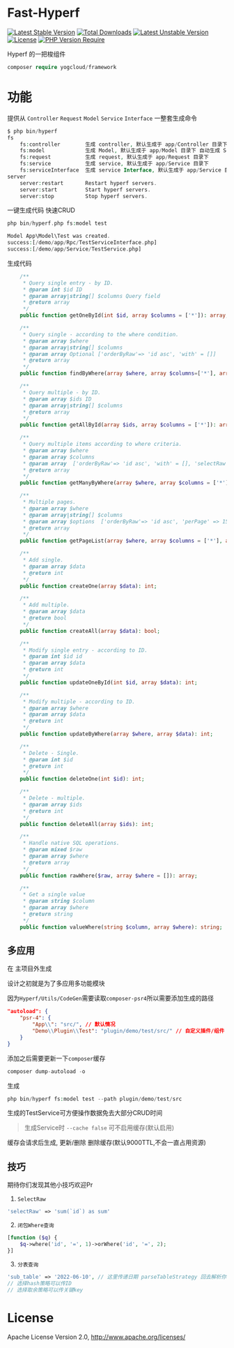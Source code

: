 # Fast-Hyperf
[![Latest Stable Version](http://poser.pugx.org/yogcloud/framework/v)](https://packagist.org/packages/yogcloud/framework) [![Total Downloads](http://poser.pugx.org/yogcloud/framework/downloads)](https://packagist.org/packages/yogcloud/framework) [![Latest Unstable Version](http://poser.pugx.org/yogcloud/framework/v/unstable)](https://packagist.org/packages/yogcloud/framework) [![License](http://poser.pugx.org/yogcloud/framework/license)](https://packagist.org/packages/yogcloud/framework) [![PHP Version Require](http://poser.pugx.org/yogcloud/framework/require/php)](https://packagist.org/packages/yogcloud/framework)

Hyperf 的一把梭组件


```php
composer require yogcloud/framework
```


# 功能
提供从 `Controller` `Request` `Model` `Service` `Interface` 一整套生成命令
```php
$ php bin/hyperf
fs
    fs:controller        生成 controller, 默认生成于 app/Controller 目录下
    fs:model             生成 Model, 默认生成于 app/Model 目录下 自动生成 Service,Interface
    fs:request           生成 request, 默认生成于 app/Request 目录下
    fs:service           生成 service, 默认生成于 app/Service 目录下
    fs:serviceInterface  生成 service Interface, 默认生成于 app/Service 目录下
server
    server:restart       Restart hyperf servers.
    server:start         Start hyperf servers.
    server:stop          Stop hyperf servers.
```


一键生成代码 快速CRUD
```php
php bin/hyperf.php fs:model test

Model App\Model\Test was created.
success:[/demo/app/Rpc/TestServiceInterface.php]
success:[/demo/app/Service/TestService.php]
```

生成代码

```php
    /**
     * Query single entry - by ID.
     * @param int $id ID
     * @param array|string[] $columns Query field
     * @return array
     */
    public function getOneById(int $id, array $columns = ['*']): array;

    /**
     * Query single - according to the where condition.
     * @param array $where
     * @param array|string[] $columns
     * @param array Optional ['orderByRaw'=> 'id asc', 'with' = []]
     * @return array
     */
    public function findByWhere(array $where, array $columns=['*'], array $options = []): array;

    /**
     * Query multiple - by ID.
     * @param array $ids ID
     * @param array|string[] $columns
     * @return array
     */
    public function getAllById(array $ids, array $columns = ['*']): array;

    /**
     * Query multiple items according to where criteria.
     * @param array $where
     * @param array $columns
     * @param array  ['orderByRaw'=> 'id asc', 'with' = [], 'selectRaw' => 'count(*) as count']
     * @return array
     */
    public function getManyByWhere(array $where, array $columns = ['*'], array $options = []): array;

    /**
     * Multiple pages.
     * @param array $where
     * @param array|string[] $columns
     * @param array $options  ['orderByRaw'=> 'id asc', 'perPage' => 15, 'page' => null, 'pageName' => 'page']
     * @return array
     */
    public function getPageList(array $where, array $columns = ['*'], array $options = []): array;

    /**
     * Add single.
     * @param array $data
     * @return int
     */
    public function createOne(array $data): int;

    /**
     * Add multiple.
     * @param array $data
     * @return bool
     */
    public function createAll(array $data): bool;

    /**
     * Modify single entry - according to ID.
     * @param int $id id
     * @param array $data
     * @return int
     */
    public function updateOneById(int $id, array $data): int;

    /**
     * Modify multiple - according to ID.
     * @param array $where
     * @param array $data
     * @return int
     */
    public function updateByWhere(array $where, array $data): int;

    /**
     * Delete - Single.
     * @param int $id
     * @return int
     */
    public function deleteOne(int $id): int;

    /**
     * Delete - multiple.
     * @param array $ids
     * @return int
     */
    public function deleteAll(array $ids): int;

    /**
     * Handle native SQL operations.
     * @param mixed $raw
     * @param array $where
     * @return array
     */
    public function rawWhere($raw, array $where = []): array;

    /**
     * Get a single value
     * @param string $column
     * @param array $where
     * @return string
     */
    public function valueWhere(string $column, array $where): string;
```

## 多应用
在 主项目外生成

设计之初就是为了多应用多功能模块

因为`Hyperf/Utils/CodeGen`需要读取`composer-psr4`所以需要添加生成的路径
```json
"autoload": {
    "psr-4": {
        "App\\": "src/", // 默认情况
        "Demo\\Plugin\\Test": "plugin/demo/test/src/" // 自定义插件/组件
    }
}
```
添加之后需要更新一下`composer`缓存
```php
composer dump-autoload -o
```
生成
```php
php bin/hyperf fs:model test --path plugin/demo/test/src
```

生成的TestService可方便操作数据免去大部分CRUD时间

> 生成Service时 `--cache false` 可不启用缓存(默认启用)

缓存会请求后生成, 更新/删除 删除缓存(默认9000TTL,不会一直占用资源)

## 技巧
期待你们发现其他小技巧欢迎Pr

1. `SelectRaw`
```php
'selectRaw' => 'sum(`id`) as sum'
```
2. `闭包Where查询`
```php
[function ($q) {
    $q->where('id', '=', 1)->orWhere('id', '=', 2);
}]
```
3. `分表查询`
```php
'sub_table' => '2022-06-10', // 这里传递日期 parseTableStrategy 回去解析你当前选择的分表策略进行解析对应的key
// 选择hash策略可以传ID
// 选择取余策略可以传关键key
```

# License
Apache License Version 2.0, http://www.apache.org/licenses/
